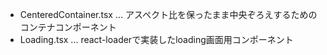 - CenteredContainer.tsx ... アスペクト比を保ったまま中央ぞろえするためのコンテナコンポーネント
- Loading.tsx ... react-loaderで実装したloading画面用コンポーネント
